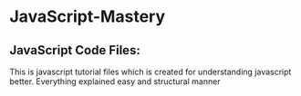 # JavaScript-Mastery

## JavaScript Code Files:

This is javascript tutorial files which is created for understanding javascript better. Everything explained easy and structural manner
